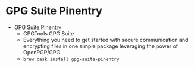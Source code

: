 # GPG Suite Pinentry
- [GPG Suite Pinentry](https://gpgtools.org/)
  -  GPGTools GPG Suite
  - Everything you need to get started with secure communication and encrypting files in one simple package leveraging the power of OpenPGP/GPG
  - `brew cask install gpg-suite-pinentry`
